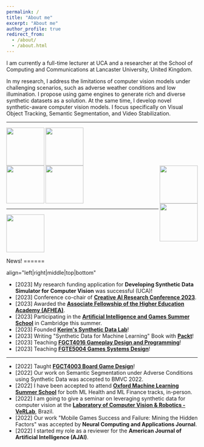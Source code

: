 ```yaml
---
permalink: /
title: "About me"
excerpt: "About me"
author_profile: true
redirect_from: 
  - /about/
  - /about.html
---
```



I am currently a full-time lecturer at UCA and a researcher at the School of Computing and Communications at Lancaster University, United Kingdom.

In my research, I address the limitations of computer vision models under challenging scenarios, such as adverse weather conditions and low illumination. I propose using game engines to generate rich and diverse synthetic datasets as a solution. At the same time, I develop novel synthetic-aware computer vision models. I focus specifically on Visual Object Tracking, Semantic Segmentation, and Video Stabilization.

---

<div id="image1"><img src="https://www.chead.ac.uk/wp-content/uploads/2020/12/UCA.jpg" width="100" align="left"/></div>
<div id="image2"><img src="https://www.chead.ac.uk/wp-content/uploads/2020/12/UCA.jpg" width="100" align="middle"/></div>
<div id="image3"><img src="https://www.chead.ac.uk/wp-content/uploads/2020/12/UCA.jpg" width="100" align="right"/></div>

<div id="image4"><img src="https://www.chead.ac.uk/wp-content/uploads/2020/12/UCA.jpg" width="100" align="left"/></div>
<div id="image5"><img src="https://www.chead.ac.uk/wp-content/uploads/2020/12/UCA.jpg" width="100" align="middle"/></div>
<div id="image6"><img src="https://www.chead.ac.uk/wp-content/uploads/2020/12/UCA.jpg" width="100" align="right"/></div>

 ---
 <img src= "https://www.chead.ac.uk/wp-content/uploads/2020/12/UCA.jpg"  
 align="middle" width="100">
 <div id="container">
News!
======

align="left|right|middle|top|bottom"  
* [2023] My research funding application for **Developing Synthetic Data Simulator for Computer Vision** was successful (UCA)!
* [2023] Conference co-chair of [**Creative AI Research Conference 2023**](https://www.uca.ac.uk/events/research/creative-ai/).
* [2023] Awarded the [**Associate Fellowship of the Higher Education Academy (AFHEA)**](https://www.advance-he.ac.uk/fellowship/associate-fellowship).
* [2023] Participating in the [**Artificial Intelligence and Games Summer School**](https://school.gameaibook.org/) in Cambridge this summer.
* [2023] Founded [**Kerim's Synthetic Data Lab**](https://kerimslab.durable.co/)!
* [2023] Writing "Synthetic Data for Machine Learning" Book with [**Packt**](https://www.packtpub.com/)!
* [2023] Teaching [**FGCT4016 Gameplay Design and Programming**](https://a-kerim.github.io/me/teaching/FGCT4016)!
* [2023] Teaching [**FGTE5004 Games Systems Design**](https://a-kerim.github.io/me/teaching/FGTE5004)!

--- 
* [2022] Taught [**FGCT4003 Board Game Design**](https://a-kerim.github.io/me/teaching/FGCT4003)!
* [2022] Our work on Semantic Segmentation under Adverse Conditions using Synthetic Data was accepted to BMVC 2022.
* [2022] I have been accepted to attend [**Oxford Machine Learning Summer School**](https://www.oxfordml.school/) for both ML Health and ML Finance tracks, in-person. 
* [2022] I am going to give a seminar on leveraging synthetic data for computer vision at the [**Laboratory of Computer Vision & Robotics - VeRLab**](https://www.verlab.dcc.ufmg.br), Brazil.
* [2022] Our work "Mobile Games Success and Failure: Mining the Hidden Factors" was accepted by **Neural Computing and Applications Journal**.
* [2022] I started my role as a reviewer for the **American Journal of Artificial Intelligence (AJAI)**.


